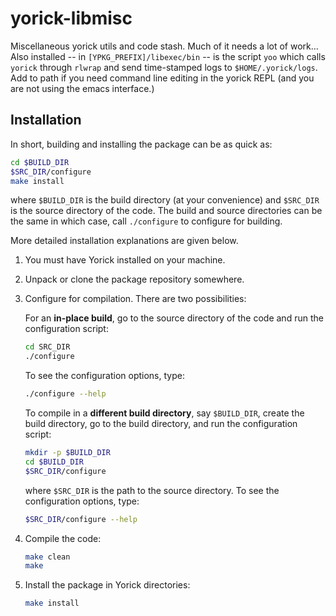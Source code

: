 yorick-libmisc
======

Miscellaneous yorick utils and code stash. Much of it needs a lot of work... Also installed -- in `[YPKG_PREFIX]/libexec/bin` -- is the script `yoo` which calls `yorick` through `rlwrap` and send time-stamped logs to `$HOME/.yorick/logs`. Add to path if you need command line editing in the yorick REPL (and you are not using the emacs interface.)

Installation
------------

In short, building and installing the package can be as quick as:
```sh
cd $BUILD_DIR
$SRC_DIR/configure
make install
```
where `$BUILD_DIR` is the build directory (at your convenience) and `$SRC_DIR`
is the source directory of the code.  The build and source directories
can be the same in which case, call `./configure` to configure for building.

More detailed installation explanations are given below.

1. You must have Yorick installed on your machine.

2. Unpack or clone the package repository somewhere.

3. Configure for compilation.  There are two possibilities:

   For an **in-place build**, go to the source directory of the   code
   and run the configuration script:
   ```sh
   cd SRC_DIR
   ./configure
   ```
   To see the configuration options, type:
   ```sh
   ./configure --help
   ```

   To compile in a **different build directory**, say `$BUILD_DIR`, create the
   build directory, go to the build directory, and run the configuration
   script:
   ```sh
   mkdir -p $BUILD_DIR
   cd $BUILD_DIR
   $SRC_DIR/configure
   ```
   where `$SRC_DIR` is the path to the source directory.
   To see the configuration options, type:
   ```sh
   $SRC_DIR/configure --help
   ```

4. Compile the code:
   ```sh
   make clean
   make
   ```

5. Install the package in Yorick directories:
   ```sh
   make install
   ```
